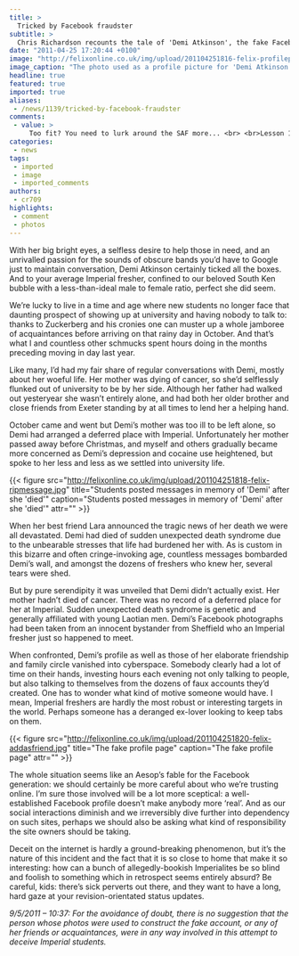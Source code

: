 ```yaml
---
title: >
  Tricked by Facebook fraudster
subtitle: >
  Chris Richardson recounts the tale of 'Demi Atkinson', the fake Facebook profile used to make friends with dozens of Imperial freshers
date: "2011-04-25 17:20:44 +0100"
image: "http://felixonline.co.uk/img/upload/201104251816-felix-profilepic.jpg"
image_caption: "The photo used as a profile picture for 'Demi Atkinson'"
headline: true
featured: true
imported: true
aliases:
 - /news/1139/tricked-by-facebook-fraudster
comments:
 - value: >
     Too fit? You need to lurk around the SAF more... <br> <br>Lesson 1: the custom these days is to partake in the 'friend adding frenzy' and add/chat to people before you arrive here: it's a bit of an exception to the 'don't add strangers' rule and I wouldn't really discourage it. All but one of the people I spoke to turned out to be real, and at least a few of them have gone on to become good friends. The times they are a-changin', and all that.,I did a little search for cached pages: <br> <br>Her posts go as far back as November 2009: http://twitpic.com/4puz1p <br> <br>A look on her Formspring shows that 778 (!!!) questions were answered: http://bit.ly/eOGJG9 <br> <br>Right, back to revision...,That is so weird...,That is very strange! Someone with a lot of time on their hands!,"By pure serendipity it was unveiled that Demi didn’t actually exist". The serendipity being that a certain nameless fresher knew the girl whose photos 'Demi' had copied, and obviously instantly recognised her face... Some people also just had their doubts a
categories:
 - news
tags:
 - imported
 - image
 - imported_comments
authors:
 - cr709
highlights:
 - comment
 - photos
---
```


With her big bright eyes, a selfless desire to help those in need, and an unrivalled passion for the sounds of obscure bands you’d have to Google just to maintain conversation, Demi Atkinson certainly ticked all the boxes. And to your average Imperial fresher, confined to our beloved South Ken bubble with a less-than-ideal male to female ratio, perfect she did seem.

We’re lucky to live in a time and age where new students no longer face that daunting prospect of showing up at university and having nobody to talk to: thanks to Zuckerberg and his cronies one can muster up a whole jamboree of acquaintances before arriving on that rainy day in October. And that’s what I and countless other schmucks spent hours doing in the months preceding moving in day last year.

Like many, I’d had my fair share of regular conversations with Demi, mostly about her woeful life. Her mother was dying of cancer, so she’d selflessly flunked out of university to be by her side. Although her father had walked out yesteryear she wasn’t entirely alone, and had both her older brother and close friends from Exeter standing by at all times to lend her a helping hand.

October came and went but Demi’s mother was too ill to be left alone, so Demi had arranged a deferred place with Imperial. Unfortunately her mother passed away before Christmas, and myself and others gradually became more concerned as Demi’s depression and cocaine use heightened, but spoke to her less and less as we settled into university life.

{{< figure src="http://felixonline.co.uk/img/upload/201104251818-felix-ripmessage.jpg" title="Students posted messages in memory of 'Demi' after she 'died'" caption="Students posted messages in memory of 'Demi' after she 'died'" attr="" >}}

When her best friend Lara announced the tragic news of her death we were all devastated. Demi had died of sudden unexpected death syndrome due to the unbearable stresses that life had burdened her with. As is custom in this bizarre and often cringe-invoking age, countless messages bombarded Demi’s wall, and amongst the dozens of freshers who knew her, several tears were shed.

But by pure serendipity it was unveiled that Demi didn’t actually exist. Her mother hadn’t died of cancer. There was no record of a deferred place for her at Imperial. Sudden unexpected death syndrome is genetic and generally affiliated with young Laotian men. Demi’s Facebook photographs had been taken from an innocent bystander from Sheffield who an Imperial fresher just so happened to meet.

When confronted, Demi’s profile as well as those of her elaborate friendship and family circle vanished into cyberspace. Somebody clearly had a lot of time on their hands, investing hours each evening not only talking to people, but also talking to themselves from the dozens of faux accounts they’d created. One has to wonder what kind of motive someone would have. I mean, Imperial freshers are hardly the most robust or interesting targets in the world. Perhaps someone has a deranged ex-lover looking to keep tabs on them.

{{< figure src="http://felixonline.co.uk/img/upload/201104251820-felix-addasfriend.jpg" title="The fake profile page" caption="The fake profile page" attr="" >}}

The whole situation seems like an Aesop’s fable for the Facebook generation: we should certainly be more careful about who we’re trusting online. I’m sure those involved will be a lot more sceptical: a well-established Facebook profile doesn’t make anybody more ‘real’. And as our social interactions diminish and we irreversibly dive further into dependency on such sites, perhaps we should also be asking what kind of responsibility the site owners should be taking.

Deceit on the internet is hardly a ground-breaking phenomenon, but it’s the nature of this incident and the fact that it is so close to home that make it so interesting: how can a bunch of allegedly-bookish Imperialites be so blind and foolish to something which in retrospect seems entirely absurd? Be careful, kids: there’s sick perverts out there, and they want to have a long, hard gaze at your revision-orientated status updates.

_9/5/2011 – 10:37: For the avoidance of doubt, there is no suggestion that the person whose photos were used to construct the fake account, or any of her friends or acquaintances, were in any way involved in this attempt to deceive Imperial students._
